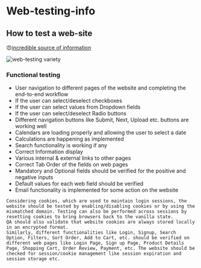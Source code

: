 # Web-testing-info

## How to test a web-site 
:heart_eyes:[incredible source of information](https://www.softwaretestinghelp.com/web-application-testing/)

![web-testing variety](https://cdn.softwaretestinghelp.com/wp-content/qa/uploads/2018/04/WebTesting-Overview.jpg)

### Functional testing

* User navigation to different pages of the website and completing the end-to-end workflow
* If the user can select/deselect checkboxes
* If the user can select values from Dropdown fields
* If the user can select/deselect Radio buttons
* Different navigation buttons like Submit, Next, Upload etc. buttons are working well
* Calendars are loading properly and allowing the user to select a date
* Calculations are happening as implemented
* Search functionality is working if any
* Correct Information display
* Various internal & external links to other pages
* Correct Tab Order of the fields on web pages
* Mandatory and Optional fields should be verified for the positive and negative inputs
* Default values for each web field should be verified
* Email functionality is implemented for some action on the website

```
Considering cookies, which are used to maintain login sessions, the website should be tested by enabling/disabling cookies or by using the mismatched domain. Testing can also be performed across sessions by resetting cookies to bring browsers back to the vanilla state.
QA should also validate that website cookies are always stored locally in an encrypted format.
Similarly, different functionalities like Login, Signup, Search Option, Filters, Sort Order, Add to Cart, etc. should be verified on different web pages like Login Page, Sign up Page, Product Details Page, Shopping Cart, Order Review, Payment, etc. The website should be checked for session/cookie management like session expiration and session storage etc.

```

